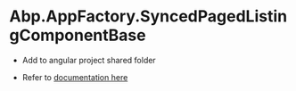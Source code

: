 # Abp.AppFactory.SyncedPagedListingComponentBase

* Add to angular project shared folder 

* Refer to [documentation here](https://github.com/aodendaal/aspnetboilerplate-core-ng/docs/coresignalerintegration.md)
